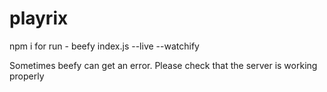 # playrix

npm i
for run - beefy index.js --live --watchify

Sometimes beefy can get an error. Please check that the server is working properly